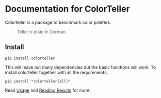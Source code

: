 # Documentation for ColorTeller

Colorteller is a package to benchmark color palettes.

> Teller is plate in German.


## Install

```
pip install colorteller
```

This will leave out many dependencies but the basic functions will work. To install colorteller together with all the requirements,

```
pip install "colorteller[all]"
```

Read [Usage](usage.md) and [Reading Results](results.md) for more.